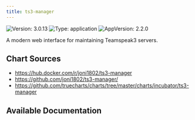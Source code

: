 ```yaml
---
title: ts3-manager
---
```


![Version: 3.0.13](https://img.shields.io/badge/Version-3.0.13-informational?style=flat-square) ![Type: application](https://img.shields.io/badge/Type-application-informational?style=flat-square) ![AppVersion: 2.2.0](https://img.shields.io/badge/AppVersion-2.2.0-informational?style=flat-square)

A modern web interface for maintaining Teamspeak3 servers.

## Chart Sources

- https://hub.docker.com/r/joni1802/ts3-manager
- https://github.com/joni1802/ts3-manager/
- https://github.com/truecharts/charts/tree/master/charts/incubator/ts3-manager

## Available Documentation

